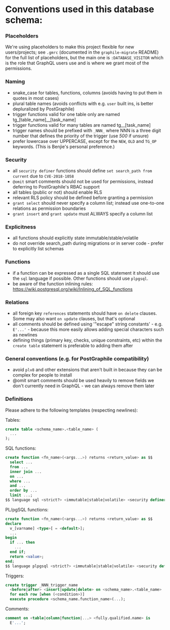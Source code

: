 # Conventions used in this database schema:

### Placeholders

We're using placeholders to make this project flexible for new
users/projects; see `.gmrc` (documented in the `graphile-migrate` README) for
the full list of placeholders, but the main one is `:DATABASE_VISITOR` which
is the role that GraphQL users use and is where we grant most of the
permissions.

### Naming

- snake_case for tables, functions, columns (avoids having to put them in quotes in most cases)
- plural table names (avoids conflicts with e.g. `user` built ins, is better depluralized by PostGraphile)
- trigger functions valid for one table only are named tg\_[table_name]\_\_[task_name]
- trigger functions valid for many tables are named tg\_\_[task_name]
- trigger names should be prefixed with `_NNN_` where NNN is a three digit number that defines the priority of the trigger (use _500_ if unsure)
- prefer lowercase over UPPERCASE, except for the `NEW`, `OLD` and `TG_OP` keywords. (This is Benjie's personal preference.)

### Security

- all `security definer` functions should define `set search_path from current` due to `CVE-2018-1058`
- `@omit` smart comments should not be used for permissions, instead deferring to PostGraphile's RBAC support
- all tables (public or not) should enable RLS
- relevant RLS policy should be defined before granting a permission
- `grant select` should never specify a column list; instead use one-to-one relations as permission boundaries
- `grant insert` and `grant update` must ALWAYS specify a column list

### Explicitness

- all functions should explicitly state immutable/stable/volatile
- do not override search_path during migrations or in server code - prefer to explicitly list schemas

### Functions

- if a function can be expressed as a single SQL statement it should use the `sql` language if possible. Other functions should use `plpgsql`.
- be aware of the function inlining rules: https://wiki.postgresql.org/wiki/Inlining_of_SQL_functions

### Relations

- all foreign key `references` statements should have `on delete` clauses. Some may also want `on update` clauses, but that's optional
- all comments should be defined using '"escape" string constants' - e.g. `E'...'` - because this more easily allows adding special characters such as newlines
- defining things (primary key, checks, unique constraints, etc) within the `create table` statement is preferable to adding them after

### General conventions (e.g. for PostGraphile compatibility)

- avoid `plv8` and other extensions that aren't built in because they can be complex for people to install
- @omit smart comments should be used heavily to remove fields we don't currently need in GraphQL - we can always remove them later

### Definitions

Please adhere to the following templates (respecting newlines):

Tables:

```sql
create table <schema_name>.<table_name> (
  ...
);
```

SQL functions:

```sql
create function <fn_name>(<args...>) returns <return_value> as $$
  select ...
  from ...
  inner join ...
  on ...
  where ...
  and ...
  order by ...
  limit ...;
$$ language sql <strict?> <immutable|stable|volatile> <security definer?> set search_path from current;
```

PL/pgSQL functions:

```sql
create function <fn_name>(<args...>) returns <return_value> as $$
declare
  v_[varname] <type>[ = <default>];
  ...
begin
  if ... then
    ...
  end if;
  return <value>;
end;
$$ language plpgsql <strict?> <immutable|stable|volatile> <security definer?> set search_path from current;
```

Triggers:

```sql
create trigger _NNN_trigger_name
  <before|after> <insert|update|delete> on <schema_name>.<table_name>
  for each row [when (<condition>)]
  execute procedure <schema_name.function_name>(...);
```

Comments:

```sql
comment on <table|column|function|...> <fully.qualified.name> is
  E'...';
```

